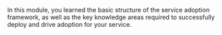 In this module, you learned the basic structure of the service adoption framework, as well as the key knowledge areas required to successfully deploy and drive adoption for your service.
